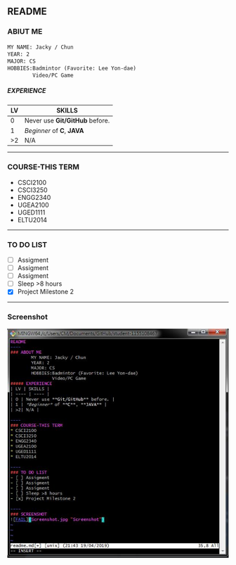 README
----
### ABIUT ME
	MY NAME: Jacky / Chun
	YEAR: 2
	MAJOR: CS
	HOBBIES:Badmintor (Favorite: Lee Yon-dae)
	        Video/PC Game
##### EXPERIENCE
| LV | SKILLS |
| ---- | ---- |
| 0 | Never use **Git/GitHub** before. |
| 1 | *Beginner* of **C**, **JAVA** |
| >2| N/A |  

----
### COURSE-THIS TERM
* CSCI2100  
* CSCI3250  
* ENGG2340  
* UGEA2100  
* UGED1111  
* ELTU2014  

----
### TO DO LIST
- [ ] Assigment
- [ ] Assigment
- [ ] Assigment
- [ ] Sleep >8 hours
- [x] Project Milestone 2  

----
### Screenshot
![FAIL](Screenshot.jpg "Screenshot")

